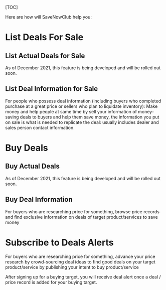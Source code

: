 [TOC]

Here are how will SaveNowClub help you:

# List Deals For Sale


## List Actual Deals for Sale

As of December 2021, this feature is being developed and will be rolled out soon.

## List Deal Information for Sale

For people who possess deal information (including buyers who completed purchase at a great price or sellers who plan to liquidate inventory): Make money and help people at same time by sell your information of money-saving deals to buyers and help them save money, the information you put on sale is what is needed to replicate the deal: usually includes dealer and sales person contact information. 

# Buy Deals

## Buy Actual Deals

As of December 2021, this feature is being developed and will be rolled out soon.

## Buy Deal Information

For buyers who are researching price for something, browse price records and find exclusive information on deals of target product/services to save money

# Subscribe to Deals Alerts

For buyers who are researching price for something, advance your price research by crowd-sourcing deal ideas to find good deals on your target product/service by publishing your intent to buy product/service

After signing up for a buying target, you will receive deal alert once a deal / price record is added for your buying target.